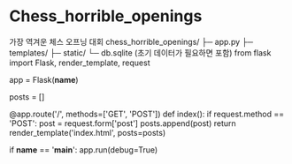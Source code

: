# Chess_horrible_openings
가장 역겨운 체스 오프닝 대회
chess_horrible_openings/
├─ app.py
├─ templates/
├─ static/
└─ db.sqlite (초기 데이터가 필요하면 포함)
from flask import Flask, render_template, request

app = Flask(__name__)

posts = []

@app.route('/', methods=['GET', 'POST'])
def index():
    if request.method == 'POST':
        post = request.form['post']
        posts.append(post)
    return render_template('index.html', posts=posts)

if __name__ == '__main__':
    app.run(debug=True)
